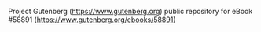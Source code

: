 Project Gutenberg (https://www.gutenberg.org) public repository for
eBook #58891 (https://www.gutenberg.org/ebooks/58891)
